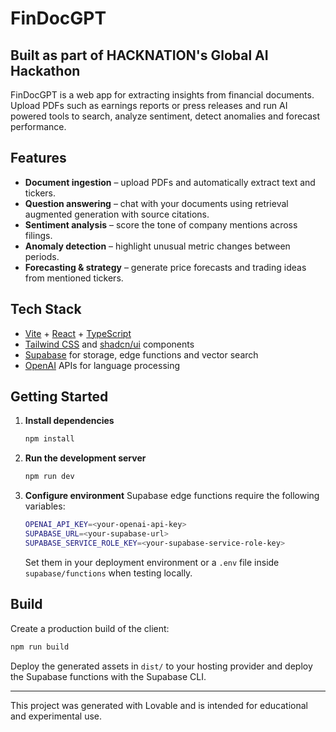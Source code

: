 # FinDocGPT
## Built as part of HACKNATION's Global AI Hackathon

FinDocGPT is a web app for extracting insights from financial documents. Upload PDFs such as earnings reports or press releases and run AI powered tools to search, analyze sentiment, detect anomalies and forecast performance.

## Features
- **Document ingestion** – upload PDFs and automatically extract text and tickers.
- **Question answering** – chat with your documents using retrieval augmented generation with source citations.
- **Sentiment analysis** – score the tone of company mentions across filings.
- **Anomaly detection** – highlight unusual metric changes between periods.
- **Forecasting & strategy** – generate price forecasts and trading ideas from mentioned tickers.

## Tech Stack
- [Vite](https://vitejs.dev/) + [React](https://react.dev/) + [TypeScript](https://www.typescriptlang.org/)
- [Tailwind CSS](https://tailwindcss.com/) and [shadcn/ui](https://ui.shadcn.com/) components
- [Supabase](https://supabase.com/) for storage, edge functions and vector search
- [OpenAI](https://openai.com/) APIs for language processing

## Getting Started

1. **Install dependencies**
   ```bash
   npm install
   ```
2. **Run the development server**
   ```bash
   npm run dev
   ```
3. **Configure environment**
   Supabase edge functions require the following variables:
   ```bash
   OPENAI_API_KEY=<your-openai-api-key>
   SUPABASE_URL=<your-supabase-url>
   SUPABASE_SERVICE_ROLE_KEY=<your-supabase-service-role-key>
   ```
   Set them in your deployment environment or a `.env` file inside `supabase/functions` when testing locally.

## Build
Create a production build of the client:
```bash
npm run build
```
Deploy the generated assets in `dist/` to your hosting provider and deploy the Supabase functions with the Supabase CLI.

---
This project was generated with Lovable and is intended for educational and experimental use.
